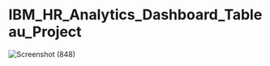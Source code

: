 # IBM_HR_Analytics_Dashboard_Tableau_Project

![Screenshot (848)](https://github.com/shasmitaa/IBM_HR_Analytics_Dashboard_Tableau_Project/assets/148513743/dd7d3582-1512-44b0-ae32-e32f01765a48)
